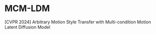 # MCM-LDM
[CVPR 2024] Arbitrary Motion Style Transfer with Multi-condition Motion Latent Diffusion Model
